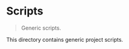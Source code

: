 # Scripts

> Generic scripts.

<!-- Section to include introductory text. Make sure to keep an empty line after the intro `section` element and another before the `/section` close. -->

<section class="intro">

This directory contains generic project scripts.

</section>

<!-- /.intro -->

<!-- Section for all links. Make sure to keep an empty line after the `section` element and another before the `/section` close. -->

<section class="links">

</section>

<!-- /.links -->
